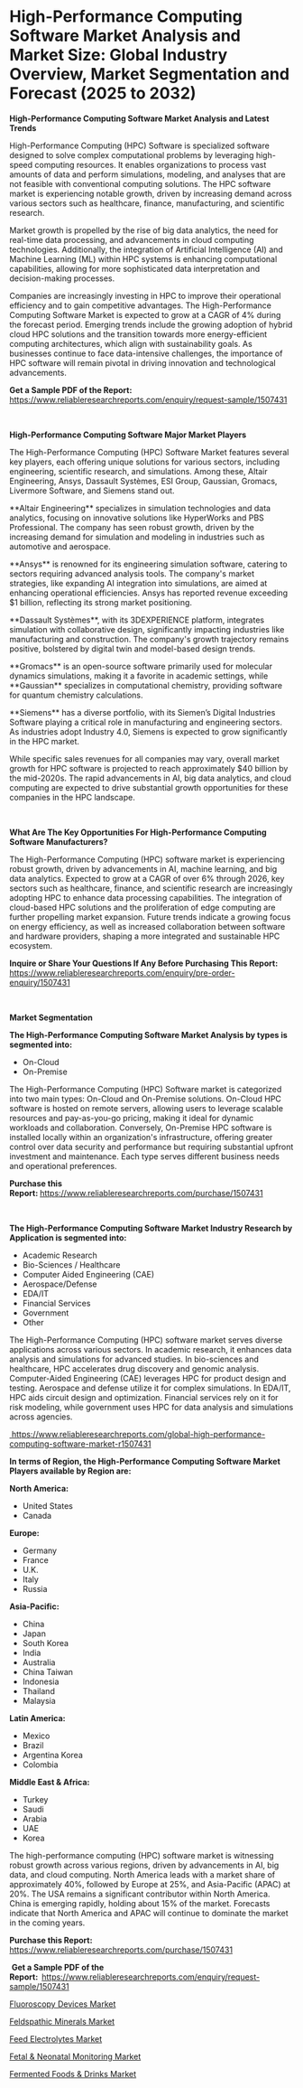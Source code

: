 <p><h1>High-Performance Computing Software Market Analysis and Market Size: Global Industry Overview, Market Segmentation and Forecast (2025 to 2032)</h1></p><p><strong>High-Performance Computing Software Market Analysis and Latest Trends</strong></p>
<p><p>High-Performance Computing (HPC) Software is specialized software designed to solve complex computational problems by leveraging high-speed computing resources. It enables organizations to process vast amounts of data and perform simulations, modeling, and analyses that are not feasible with conventional computing solutions. The HPC software market is experiencing notable growth, driven by increasing demand across various sectors such as healthcare, finance, manufacturing, and scientific research. </p><p>Market growth is propelled by the rise of big data analytics, the need for real-time data processing, and advancements in cloud computing technologies. Additionally, the integration of Artificial Intelligence (AI) and Machine Learning (ML) within HPC systems is enhancing computational capabilities, allowing for more sophisticated data interpretation and decision-making processes. </p><p>Companies are increasingly investing in HPC to improve their operational efficiency and to gain competitive advantages. The High-Performance Computing Software Market is expected to grow at a CAGR of 4% during the forecast period. Emerging trends include the growing adoption of hybrid cloud HPC solutions and the transition towards more energy-efficient computing architectures, which align with sustainability goals. As businesses continue to face data-intensive challenges, the importance of HPC software will remain pivotal in driving innovation and technological advancements.</p></p>
<p><strong>Get a Sample PDF of the Report:&nbsp;</strong> <a href="https://www.reliableresearchreports.com/enquiry/request-sample/1507431?utm_campaign=7&utm_medium=2&utm_source=Github&utm_content=ia&utm_term=23032025&utm_id=high-performance-computing-software">https://www.reliableresearchreports.com/enquiry/request-sample/1507431</a></p>
<p>&nbsp;</p>
<p><strong>High-Performance Computing Software Major Market Players</strong></p>
<p><p>The High-Performance Computing (HPC) Software Market features several key players, each offering unique solutions for various sectors, including engineering, scientific research, and simulations. Among these, Altair Engineering, Ansys, Dassault Systèmes, ESI Group, Gaussian, Gromacs, Livermore Software, and Siemens stand out.</p><p>**Altair Engineering** specializes in simulation technologies and data analytics, focusing on innovative solutions like HyperWorks and PBS Professional. The company has seen robust growth, driven by the increasing demand for simulation and modeling in industries such as automotive and aerospace.</p><p>**Ansys** is renowned for its engineering simulation software, catering to sectors requiring advanced analysis tools. The company's market strategies, like expanding AI integration into simulations, are aimed at enhancing operational efficiencies. Ansys has reported revenue exceeding $1 billion, reflecting its strong market positioning.</p><p>**Dassault Systèmes**, with its 3DEXPERIENCE platform, integrates simulation with collaborative design, significantly impacting industries like manufacturing and construction. The company's growth trajectory remains positive, bolstered by digital twin and model-based design trends.</p><p>**Gromacs** is an open-source software primarily used for molecular dynamics simulations, making it a favorite in academic settings, while **Gaussian** specializes in computational chemistry, providing software for quantum chemistry calculations.</p><p>**Siemens** has a diverse portfolio, with its Siemen’s Digital Industries Software playing a critical role in manufacturing and engineering sectors. As industries adopt Industry 4.0, Siemens is expected to grow significantly in the HPC market.</p><p>While specific sales revenues for all companies may vary, overall market growth for HPC software is projected to reach approximately $40 billion by the mid-2020s. The rapid advancements in AI, big data analytics, and cloud computing are expected to drive substantial growth opportunities for these companies in the HPC landscape.</p></p>
<p>&nbsp;</p>
<p><strong>What Are The Key Opportunities For High-Performance Computing Software Manufacturers?</strong></p>
<p><p>The High-Performance Computing (HPC) software market is experiencing robust growth, driven by advancements in AI, machine learning, and big data analytics. Expected to grow at a CAGR of over 6% through 2026, key sectors such as healthcare, finance, and scientific research are increasingly adopting HPC to enhance data processing capabilities. The integration of cloud-based HPC solutions and the proliferation of edge computing are further propelling market expansion. Future trends indicate a growing focus on energy efficiency, as well as increased collaboration between software and hardware providers, shaping a more integrated and sustainable HPC ecosystem.</p></p>
<p><strong>Inquire or Share Your Questions If Any Before Purchasing This Report:</strong> <a href="https://www.reliableresearchreports.com/enquiry/pre-order-enquiry/1507431?utm_campaign=7&utm_medium=2&utm_source=Github&utm_content=ia&utm_term=23032025&utm_id=high-performance-computing-software">https://www.reliableresearchreports.com/enquiry/pre-order-enquiry/1507431</a></p>
<p>&nbsp;</p>
<p><strong>Market Segmentation</strong></p>
<p><strong>The High-Performance Computing Software Market Analysis by types is segmented into:</strong></p>
<p><ul><li>On-Cloud</li><li>On-Premise</li></ul></p>
<p><p>The High-Performance Computing (HPC) Software market is categorized into two main types: On-Cloud and On-Premise solutions. On-Cloud HPC software is hosted on remote servers, allowing users to leverage scalable resources and pay-as-you-go pricing, making it ideal for dynamic workloads and collaboration. Conversely, On-Premise HPC software is installed locally within an organization's infrastructure, offering greater control over data security and performance but requiring substantial upfront investment and maintenance. Each type serves different business needs and operational preferences.</p></p>
<p><strong>Purchase this Report:&nbsp;</strong><a href="https://www.reliableresearchreports.com/purchase/1507431?utm_campaign=7&utm_medium=2&utm_source=Github&utm_content=ia&utm_term=23032025&utm_id=high-performance-computing-software">https://www.reliableresearchreports.com/purchase/1507431</a></p>
<p>&nbsp;</p>
<p><strong>The High-Performance Computing Software Market Industry Research by Application is segmented into:</strong></p>
<p><ul><li>Academic Research</li><li>Bio-Sciences / Healthcare</li><li>Computer Aided Engineering (CAE)</li><li>Aerospace/Defense</li><li>EDA/IT</li><li>Financial Services</li><li>Government</li><li>Other</li></ul></p>
<p><p>The High-Performance Computing (HPC) software market serves diverse applications across various sectors. In academic research, it enhances data analysis and simulations for advanced studies. In bio-sciences and healthcare, HPC accelerates drug discovery and genomic analysis. Computer-Aided Engineering (CAE) leverages HPC for product design and testing. Aerospace and defense utilize it for complex simulations. In EDA/IT, HPC aids circuit design and optimization. Financial services rely on it for risk modeling, while government uses HPC for data analysis and simulations across agencies.</p></p>
<p><a href="https://www.reliableresearchreports.com/global-high-performance-computing-software-market-r1507431?utm_campaign=7&utm_medium=2&utm_source=Github&utm_content=ia&utm_term=23032025&utm_id=high-performance-computing-software">&nbsp;https://www.reliableresearchreports.com/global-high-performance-computing-software-market-r1507431</a></p>
<p><strong>In terms of Region, the High-Performance Computing Software Market Players available by Region are:</strong></p>
<p>
    <p> <strong> North America: </strong>
        <ul>
            <li>United States</li>
            <li>Canada</li>
        </ul>
        </p> 
    <p> <strong> Europe: </strong>
        <ul>
            <li>Germany</li>
            <li>France</li>
            <li>U.K.</li>
            <li>Italy</li>
            <li>Russia</li>
        </ul>
        </p> 
    <p> <strong> Asia-Pacific: </strong>
        <ul>
            <li>China</li>
            <li>Japan</li>
            <li>South Korea</li>
            <li>India</li>
            <li>Australia</li>
            <li>China Taiwan</li>
            <li>Indonesia</li>
            <li>Thailand</li>
            <li>Malaysia</li>
        </ul>
        </p> 
    <p> <strong> Latin America: </strong>
        <ul>
            <li>Mexico</li>
            <li>Brazil</li>
            <li>Argentina Korea</li>
            <li>Colombia</li>
        </ul>
        </p> 
    <p> <strong> Middle East & Africa: </strong>
        <ul>
            <li>Turkey</li>
            <li>Saudi</li>
            <li>Arabia</li>
            <li>UAE</li>
            <li>Korea</li>
        </ul>
    </p>
    </p>
<p><p>The high-performance computing (HPC) software market is witnessing robust growth across various regions, driven by advancements in AI, big data, and cloud computing. North America leads with a market share of approximately 40%, followed by Europe at 25%, and Asia-Pacific (APAC) at 20%. The USA remains a significant contributor within North America. China is emerging rapidly, holding about 15% of the market. Forecasts indicate that North America and APAC will continue to dominate the market in the coming years.</p></p>
<p><strong>Purchase this Report: </strong><a href="https://www.reliableresearchreports.com/purchase/1507431?utm_campaign=7&utm_medium=2&utm_source=Github&utm_content=ia&utm_term=23032025&utm_id=high-performance-computing-software">https://www.reliableresearchreports.com/purchase/1507431</a></p>
<p>&nbsp;<strong>Get a Sample PDF of the Report:&nbsp;&nbsp;</strong><a href="https://www.reliableresearchreports.com/enquiry/request-sample/1507431?utm_campaign=7&utm_medium=2&utm_source=Github&utm_content=ia&utm_term=23032025&utm_id=high-performance-computing-software">https://www.reliableresearchreports.com/enquiry/request-sample/1507431</a></p>
<p><strong></strong></p>
<p><p><a href="https://github.com/houltngake/Market-Research-Report-List-1/blob/main/fluoroscopy-devices-market.md?utm_campaign=7&utm_medium=2&utm_source=Github&utm_content=ia&utm_term=23032025&utm_id=high-performance-computing-software">Fluoroscopy Devices Market</a></p><p><a href="https://github.com/lenjakam/Market-Research-Report-List-1/blob/main/feldspathic-minerals-market.md?utm_campaign=7&utm_medium=2&utm_source=Github&utm_content=ia&utm_term=23032025&utm_id=high-performance-computing-software">Feldspathic Minerals Market</a></p><p><a href="https://github.com/denuetkachci/Market-Research-Report-List-1/blob/main/feed-electrolytes-market.md?utm_campaign=7&utm_medium=2&utm_source=Github&utm_content=ia&utm_term=23032025&utm_id=high-performance-computing-software">Feed Electrolytes Market</a></p><p><a href="https://github.com/direepittr/Market-Research-Report-List-1/blob/main/fetal-neonatal-monitoring-market.md?utm_campaign=7&utm_medium=2&utm_source=Github&utm_content=ia&utm_term=23032025&utm_id=high-performance-computing-software">Fetal & Neonatal Monitoring Market</a></p><p><a href="https://github.com/quiraytaibat/Market-Research-Report-List-1/blob/main/fermented-foods-drinks-market.md?utm_campaign=7&utm_medium=2&utm_source=Github&utm_content=ia&utm_term=23032025&utm_id=high-performance-computing-software">Fermented Foods & Drinks Market</a></p></p>